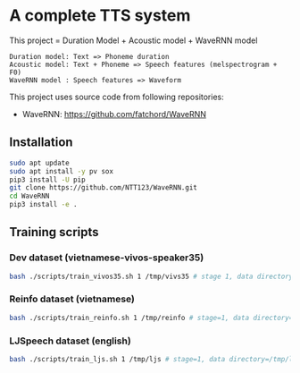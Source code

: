 # A complete TTS system

This project = Duration Model + Acoustic model + WaveRNN model

```
Duration model: Text => Phoneme duration
Acoustic model: Text + Phoneme => Speech features (melspectrogram + F0)
WaveRNN model : Speech features => Waveform
```

This project uses source code from following repositories:
- WaveRNN: https://github.com/fatchord/WaveRNN

## Installation

```sh
sudo apt update
sudo apt install -y pv sox
pip3 install -U pip
git clone https://github.com/NTT123/WaveRNN.git
cd WaveRNN
pip3 install -e .
```


## Training scripts

### Dev dataset (vietnamese-vivos-speaker35)

```sh
bash ./scripts/train_vivos35.sh 1 /tmp/vivs35 # stage 1, data directory /tmp/vivos35
```

### Reinfo dataset (vietnamese)

```sh
bash ./scripts/train_reinfo.sh 1 /tmp/reinfo # stage=1, data directory=/tmp/reinfo
```


### LJSpeech dataset (english)

```sh
bash ./scripts/train_ljs.sh 1 /tmp/ljs # stage=1, data directory=/tmp/ljs
```


